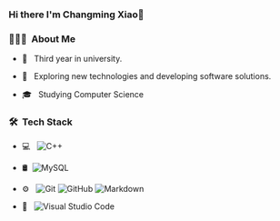 
### Hi there I'm Changming Xiao👋

<h3> 👨🏻‍💻 &nbsp;About Me </h3>

- 🤡 &nbsp; Third year in university.

- 🤔 &nbsp; Exploring new technologies and developing software solutions.
- 🎓 &nbsp; Studying Computer Science 

<h3> 🛠 &nbsp;Tech Stack</h3>

- 💻 &nbsp;  ![C++](https://img.shields.io/badge/-C++-333333?style=flat&logo=C%2B%2B&logoColor=00599C)

- 🛢 &nbsp;![MySQL](https://img.shields.io/badge/-MySQL-333333?style=flat&logo=mysql)
- ⚙️ &nbsp;
  ![Git](https://img.shields.io/badge/-Git-333333?style=flat&logo=git)
  ![GitHub](https://img.shields.io/badge/-GitHub-333333?style=flat&logo=github)
  ![Markdown](https://img.shields.io/badge/-Markdown-333333?style=flat&logo=markdown)
- 🔧 &nbsp;
  ![Visual Studio Code](https://img.shields.io/badge/-Visual%20Studio%20Code-333333?style=flat&logo=visual-studio-code&logoColor=007ACC)



